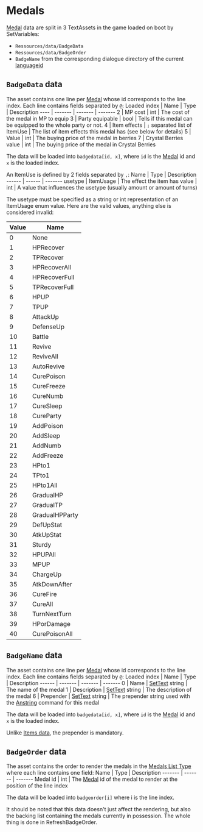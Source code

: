 # Medals

[Medal](../Enums%20and%20IDs/Medal.md) data are split in 3 TextAssets in the game loaded on boot by SetVariables: 

* `Ressources/data/BadgeData`
* `Ressources/data/BadgeOrder`
* `BadgeName` from the corresponding dialogue directory of the current [languageid](../SetText/languageid.md)

## `BadgeData` data

The asset contains one line per [Medal](../Enums%20and%20IDs/Medal.md) whose id corresponds to the line index. Each line contains fields separated by `@`:
Loaded index | Name | Type |  Description
---- | ------- | ------- |  -------
2 | MP cost | int | The cost of the medal in MP to equip
3 | Party equipable | bool | Tells if this medal can be equipped to the whole party or not.
4 | Item effects | `;` separated list of ItemUse | The list of item effects this medal has (see below for details)
5 | Value | int | The buying price of the medal in berries
7 | Crystal Berries value | int | The buying price of the medal in Crystal Berries

The data will be loaded into `badgedata[id, x]`, where `id` is the [Medal](../Enums%20and%20IDs/Medal.md) id and `x` is the loaded index.

An ItemUse is defined by 2 fields separated by `,`:
Name | Type | Description
------ | ------ | -------
usetype | ItemUsage | The effect the item has
value | int | A value that influences the usetype (usually amount or amount of turns)

The usetype must be specified as a string or int representation of an ItemUsage enum value. Here are the valid values, anything else is considered invalid:

|Value|Name|
|-----|----|
|0|None|
|1|HPRecover|
|2|TPRecover|
|3|HPRecoverAll|
|4|HPRecoverFull|
|5|TPRecoverFull|
|6|HPUP|
|7|TPUP|
|8|AttackUp|
|9|DefenseUp|
|10|Battle|
|11|Revive|
|12|ReviveAll|
|13|AutoRevive|
|14|CurePoison|
|15|CureFreeze|
|16|CureNumb|
|17|CureSleep|
|18|CureParty|
|19|AddPoison|
|20|AddSleep|
|21|AddNumb|
|22|AddFreeze|
|23|HPto1|
|24|TPto1|
|25|HPto1All|
|26|GradualHP|
|27|GradualTP|
|28|GradualHPParty|
|29|DefUpStat|
|30|AtkUpStat|
|31|Sturdy|
|32|HPUPAll|
|33|MPUP|
|34|ChargeUp|
|35|AtkDownAfter|
|36|CureFire|
|37|CureAll|
|38|TurnNextTurn|
|39|HPorDamage|
|40|CurePoisonAll|

## `BadgeName` data

The asset contains one line per [Medal](../Enums%20and%20IDs/Medal.md) whose id corresponds to the line index. Each line contains fields separated by `@`:
Loaded index | Name | Type |  Description
------ | ------- | ------- |  -------
0 | Name | [SetText](../SetText/SetText.md) string | The name of the medal
1 | Description | [SetText](../SetText/SetText.md) string | The description of the medal
6 | Prepender | [SetText](../SetText/SetText.md) string | The prepender string used with the [Anstring](../SetText/Commands/Individual%20commands/Anstring.md) command for this medal

The data will be loaded into `badgedata[id, x]`, where `id` is the [Medal](../Enums%20and%20IDs/Medal.md) id and `x` is the loaded index.

Unlike [Items data](Items%20data.md), the prepender is mandatory.

## `BadgeOrder` data

The asset contains the order to render the medals in the [Medals List Type](../ItemList/List%20Types%20Group%20Details/Medals%20List%20Type.md) where each line contains one field:
Name | Type |  Description
------- | ------- |  -------
Medal id | int | The [Medal](../Enums%20and%20IDs/Medal.md) id of the medal to render at the position of the line index

The data will be loaded into `badgeorder[i]` where i is the line index.

It should be noted that this data doesn't just affect the rendering, but also the backing list containing the medals currently in possession. The whole thing is done in RefreshBadgeOrder.
